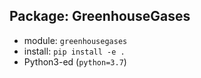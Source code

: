 ## Package: GreenhouseGases

- module: ``greenhousegases``
- install: ``pip install -e .``
- Python3-ed (``python=3.7``)
